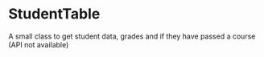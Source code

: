 # StudentTable

A small class to get student data, grades and if they have passed a course (API not available)